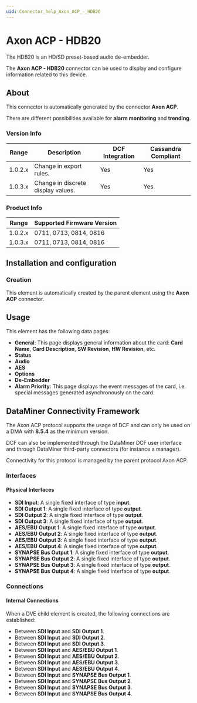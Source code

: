 ```yaml
---
uid: Connector_help_Axon_ACP_-_HDB20
---
```


# Axon ACP - HDB20

The HDB20 is an HD/SD preset-based audio de-embedder.

The **Axon ACP - HDB20** connector can be used to display and configure information related to this device.

## About

This connector is automatically generated by the connector **Axon ACP**.

There are different possibilities available for **alarm monitoring** and **trending**.

### Version Info

| Range     | Description                        | DCF Integration     | Cassandra Compliant     |
|------------------|------------------------------------|---------------------|-------------------------|
| 1.0.2.x          | Change in export rules.            | Yes                 | Yes                     |
| 1.0.3.x          | Change in discrete display values. | Yes                 | Yes                     |

### Product Info

| Range | Supported Firmware Version |
|------------------|-----------------------------|
| 1.0.2.x          | 0711, 0713, 0814, 0816      |
| 1.0.3.x          | 0711, 0713, 0814, 0816      |

## Installation and configuration

### Creation

This element is automatically created by the parent element using the **Axon ACP** connector.

## Usage

This element has the following data pages:

- **General**: This page displays general information about the card: **Card Name**, **Card Description**, **SW Revision**, **HW Revision**, etc.
- **Status**
- **Audio**
- **AES**
- **Options**
- **De-Embedder**
- **Alarm Priority**: This page displays the event messages of the card, i.e. special messages generated asynchronously on the card.

## DataMiner Connectivity Framework

The Axon ACP protocol supports the usage of DCF and can only be used on a DMA with **8.5.4** as the minimum version.

DCF can also be implemented through the DataMiner DCF user interface and through DataMiner third-party connectors (for instance a manager).

Connectivity for this protocol is managed by the parent protocol Axon ACP.

### Interfaces

#### Physical Interfaces

- **SDI Input**: A single fixed interface of type **input**.
- **SDI Output 1**: A single fixed interface of type **output**.
- **SDI Output 2**: A single fixed interface of type **output**.
- **SDI Output 3**: A single fixed interface of type **output**.
- **AES/EBU Output 1**: A single fixed interface of type **output**.
- **AES/EBU** **Output 2**: A single fixed interface of type **output**.
- **AES/EBU** **Output 3**: A single fixed interface of type **output**.
- **AES/EBU** **Output 4**: A single fixed interface of type **output**.
- **SYNAPSE Bus Output 1**: A single fixed interface of type **output**.
- **SYNAPSE Bus** **Output 2**: A single fixed interface of type **output**.
- **SYNAPSE Bus** **Output 3**: A single fixed interface of type **output**.
- **SYNAPSE Bus** **Output 4**: A single fixed interface of type **output**.

### Connections

#### Internal Connections

When a DVE child element is created, the following connections are established:

- Between **SDI Input** and **SDI Output 1**.
- Between **SDI Input** and **SDI Output 2**.
- Between **SDI Input** and **SDI Output 3**.
- Between **SDI Input** and **AES/EBU Output 1**.
- Between **SDI Input** and **AES/EBU Output 2**.
- Between **SDI Input** and **AES/EBU Output 3**.
- Between **SDI Input** and **AES/EBU Output 4**.
- Between **SDI Input** and **SYNAPSE Bus Output 1**.
- Between **SDI Input** and **SYNAPSE Bus Output 2**.
- Between **SDI Input** and **SYNAPSE Bus Output 3**.
- Between **SDI Input** and **SYNAPSE Bus Output 4**.
